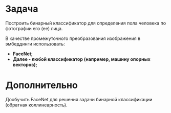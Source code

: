 # Задача
Построить бинарный классификатор для определения пола человека по фотографии его (ее) лица. 

В качестве промежуточного преобразования изображения в эмбеддинги использовать:
- **FaceNet;**
- **Далее - любой классификатор (например, машину опорных векторов);**
# Дополнительно
Дообучить FaceNet для решения задачи бинарной классификации (обратная коллинеарность).
